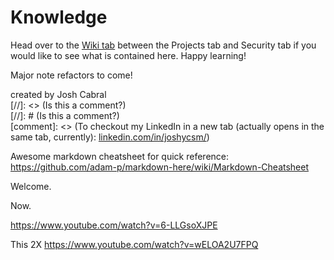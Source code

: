 # Knowledge

Head over to the [Wiki tab](https://github.com/joshycsm/myWiki/wiki) between the Projects tab and Security tab if you would like to see what is contained here. Happy learning!

Major note refactors to come!

created by Josh Cabral <br>
[//]: <> (Is this a comment?) <br>
[//]: # (Is this a comment?) <br>
[comment]: <> (To checkout my LinkedIn in a new tab (actually opens in the same tab, currently): <a href="https://www.linkedin.com/in/joshycsm/" target="_blank">linkedin.com/in/joshycsm/</a>)

Awesome markdown cheatsheet for quick reference: https://github.com/adam-p/markdown-here/wiki/Markdown-Cheatsheet

Welcome.


Now.
   
https://www.youtube.com/watch?v=6-LLGsoXJPE
  
  
This 2X https://www.youtube.com/watch?v=wELOA2U7FPQ

